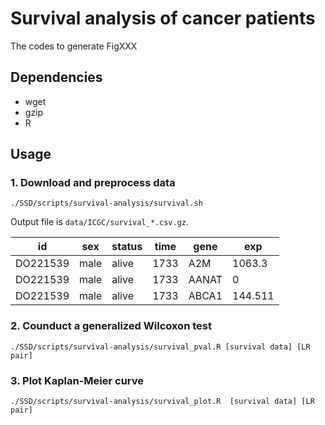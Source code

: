# Survival analysis of cancer patients

The codes to generate FigXXX

## Dependencies

- wget
- gzip
- R

## Usage

### 1. Download and preprocess data

```
./SSD/scripts/survival-analysis/survival.sh
```
Output file is `data/ICGC/survival_*.csv.gz`.

| id       | sex  | status | time | gene  | exp     |
| -------- | ---- | ------ | ---- | ----- | ------- |
| DO221539 | male | alive  | 1733 | A2M   | 1063.3  |
| DO221539 | male | alive  | 1733 | AANAT | 0       |
| DO221539 | male | alive  | 1733 | ABCA1 | 144.511 |


### 2. Counduct a generalized Wilcoxon test

```
./SSD/scripts/survival-analysis/survival_pval.R [survival data] [LR pair]
```

### 3. Plot Kaplan-Meier curve

```
./SSD/scripts/survival-analysis/survival_plot.R  [survival data] [LR pair]
```
